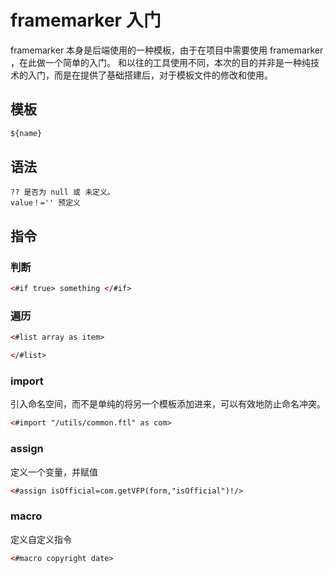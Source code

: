 # framemarker 入门
framemarker 本身是后端使用的一种模板，由于在项目中需要使用 framemarker ，在此做一个简单的入门。
和以往的工具使用不同，本次的目的并非是一种纯技术的入门，而是在提供了基础搭建后，对于模板文件的修改和使用。

## 模板
```html
${name}
```

## 语法
```
?? 是否为 null 或 未定义。
value！='' 预定义
```

## 指令

### 判断
```html
<#if true> something </#if>
```

### 遍历
```html
<#list array as item>

</#list>
```

### import
引入命名空间，而不是单纯的将另一个模板添加进来，可以有效地防止命名冲突。
```html
<#import "/utils/common.ftl" as com>
```

### assign
定义一个变量，并赋值
```html
<#assign isOfficial=com.getVFP(form,"isOfficial")!/>
```

### macro
定义自定义指令
```html
<#macro copyright date>
```